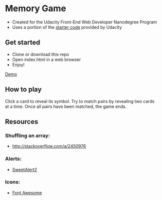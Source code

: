 # Memory Game

* Created for the Udacity Front-End Web Developer Nanodegree Program
* Uses a portion of the [starter code](https://github.com/udacity/fend-project-memory-game) provided by Udacity

## Get started

* Clone or download this repo
* Open index.html in a web browser
* Enjoy!

[Demo](https://popshift.net/memory/)

## How to play

Click a card to reveal its symbol. Try to match pairs by revealing two cards at a time. Once all pairs have been matched, the game ends. 

## Resources

### Shuffling an array:
* <http://stackoverflow.com/a/2450976>

### Alerts:
* [SweetAlert2](https://sweetalert2.github.io/)

### Icons:
* [Font Awesome](https://fontawesome.com/)